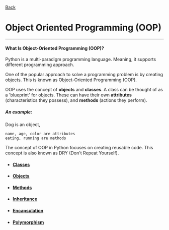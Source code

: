 [Back](../README.md)

# Object Oriented Programming (OOP)
---

#### What Is Object-Oriented Programming (OOP)?
Python is a multi-paradigm programming language. Meaning, it supports different programming approach.

One of the popular approach to solve a programming problem is by creating objects. This is known as Object-Oriented Programming (OOP).

OOP uses the concept of **objects** and **classes**. A class can be thought of as a 'blueprint' for objects. These can have their own **attributes** (characteristics they possess), and **methods** (actions they perform).
##### An example:

Dog is an object,
~~~~
name, age, color are attributes
eating, running are methods
~~~~
The concept of OOP in Python focuses on creating reusable code. This concept is also known as DRY (Don't Repeat Yourself).

- #### [Classes](oop/classes.md)
- #### [Objects](oop/objects.md)
- #### [Methods](oop/methods.md)
- #### [Inheritance](oop/inheritance.md)
- #### [Encapsulation](oop/encapsulation.md)
- #### [Polymorphism](oop/polymorphism.md)